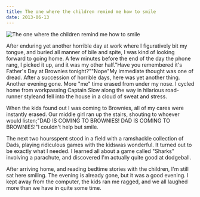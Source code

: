 ```yaml
---
title: The one where the children remind me how to smile
date: 2013-06-13
---
```


![The one where the children remind me how to smile](https://source.unsplash.com/dUPDhdeCN84/1600x900)

After enduring yet another horrible day at work where I figuratively bit my tongue, and buried all manner of bile and spite, I was kind of looking forward to going home. A few minutes before the end of the day the phone rang, I picked it up, and it was my other half."Have you remembered it's Father's Day at Brownies tonight?""Nope"My immediate thought was one of dread. After a succession of horrible days, here was yet another thing. Another evening gone. More "me" time erased from under my nose. I cycled home from workpassing Captain Slow along the way in hilarious road-runner styleand fell into the house in a cloud of sweat and stress.

When the kids found out I was coming to Brownies, all of my cares were instantly erased. Our middle girl ran up the stairs, shouting to whoever would listen;"DAD IS COMING TO BROWNIES! DAD IS COMING TO BROWNIES!"I couldn't help but smile.

The next two hoursspent stood in a field with a ramshackle collection of Dads, playing ridiculous games with the kidswas wonderful. It turned out to be exactly what I needed. I learned all about a game called "Sharks" involving a parachute, and discovered I'm actually quite good at dodgeball.

After arriving home, and reading bedtime stories with the children, I'm still sat here smiling. The evening is already gone, but it was a good evening. I kept away from the computer, the kids ran me ragged, and we all laughed more than we have in quite some time.